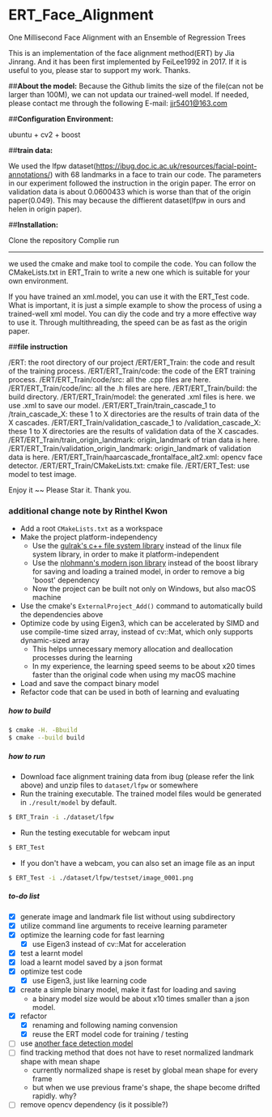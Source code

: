 # ERT_Face_Alignment
One Millisecond Face Alignment with an Ensemble of Regression Trees

This is an implementation of the face alignment method(ERT) by Jia Jinrang. And it has been first implemented by FeiLee1992 in 2017. 
If it is useful to you, please star to support my work. Thanks.

##**About the model:**
Because the Github limits the size of the file(can not be larger than 100M), we can not updata our trained-well model. If needed, please contact me through the following E-mail: jjr5401@163.com

##**Configuration Environment:**

ubuntu + cv2 + boost

##**train data:**

We used the lfpw dataset(https://ibug.doc.ic.ac.uk/resources/facial-point-annotations/) with 68 landmarks in a face to train our code. The parameters in our experiment followed the instruction in the origin paper. The error on validation data is about 0.0600433 which is worse than that of the origin paper(0.049). This may because the diffierent dataset(lfpw in ours and helen in origin paper).

##**Installation:**

Clone the repository
Complie
run

---

we used the cmake and make tool to compile the code. You can follow the CMakeLists.txt in ERT_Train to write a new one which is suitable for your own environment.

If you have trained an xml.model, you can use it with the ERT_Test code. What is important, it is just a simple example to show the process of using a trained-well xml model. You can diy the code and try a more effective way to use it. Through multithreading, the speed can be as fast as the origin paper.

##**file instruction**

/ERT: the root directory of our project
  /ERT/ERT_Train: the code and result of the training process.
    /ERT/ERT_Train/code: the code of the ERT training process.
      /ERT/ERT_Train/code/src: all the .cpp files are here.
      /ERT/ERT_Train/code/inc: all the .h files are here.
    /ERT/ERT_Train/build: the build directory.
    /ERT/ERT_Train/model: the generated .xml files is here. we use .xml to save our model.
    /ERT/ERT_Train/train_cascade_1 to /train_cascade_X: these 1 to X directories are the results of train data of the X cascades. 
    /ERT/ERT_Train/validation_cascade_1 to /validation_cascade_X: these 1 to X directories are the results of validation data of the X cascades. 
    /ERT/ERT_Train/train_origin_landmark: origin_landmark of trian data is here.
    /ERT/ERT_Train/validation_origin_landmark: origin_landmark of validation data is here.
    /ERT/ERT_Train/haarcascade_frontalface_alt2.xml: opencv face detector.
    /ERT/ERT_Train/CMakeLists.txt: cmake file.
  /ERT/ERT_Test: use model to test image.

Enjoy it ~~
Please Star it. Thank you.

### additional change note by Rinthel Kwon

- Add a root `CMakeLists.txt` as a workspace
- Make the project platform-independency
  - Use the [gulrak's c++ file system library](https://github.com/gulrak/filesystem)
    instead of the linux file system library, in order to make it platform-independent
  - Use the [nlohmann's modern json library](https://github.com/nlohmann/json)
    instead of the boost library for saving and loading a trained model,
    in order to remove a big 'boost' dependency
  - Now the project can be built not only on Windows, but also macOS machine
- Use the cmake's `ExternalProject_Add()` command to automatically build the dependencies above
- Optimize code by using Eigen3, which can be accelerated by SIMD and use compile-time sized array,
  instead of cv::Mat, which only supports dynamic-sized array
  - This helps unnecessary memory allocation and deallocation processes during the learning
  - In my experience, the learning speed seems to be about x20 times faster than the original code
    when using my macOS machine
- Load and save the compact binary model
- Refactor code that can be used in both of learning and evaluating

##### how to build

```bash
$ cmake -H. -Bbuild
$ cmake --build build
```

##### how to run

- Download face alignment training data from ibug (please refer the link above) and unzip files to `dataset/lfpw` or somewhere
- Run the training executable. The trained model files would be generated in `./result/model` by default.
```bash
$ ERT_Train -i ./dataset/lfpw
```
- Run the testing executable for webcam input
```bash
$ ERT_Test
```
- If you don't have a webcam, you can also set an image file as an input
```bash
$ ERT_Test -i ./dataset/lfpw/testset/image_0001.png
```

##### to-do list

- [x] generate image and landmark file list without using subdirectory
- [x] utilize command line arguments to receive learning parameter
- [x] optimize the learning code for fast learning 
  - [x] use Eigen3 instead of cv::Mat for acceleration
- [x] test a learnt model
- [x] load a learnt model saved by a json format
- [x] optimize test code
  - [x] use Eigen3, just like learning code
- [x] create a simple binary model, make it fast for loading and saving
  - a binary model size would be about x10 times smaller than a json model.
- [x] refactor
  - [x] renaming and following naming convension
  - [x] reuse the ERT model code for training / testing
- [ ] use [another face detection model](https://github.com/ShiqiYu/libfacedetection.git)
- [ ] find tracking method that does not have to reset normalized landmark shape with mean shape
  - currently normalized shape is reset by global mean shape for every frame
  - but when we use previous frame's shape, the shape become drifted rapidly. why?
- [ ] remove opencv dependency (is it possible?)